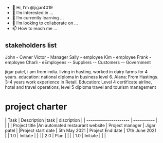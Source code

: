 - 👋 Hi, I’m @jigar4019
- 👀 I’m interested in ...
- 🌱 I’m currently learning ...
- 💞️ I’m looking to collaborate on ...
- 📫 How to reach me ...

<!---
jigar4019/alana  is a ✨ special ✨ repository because its `README.md` (this file) appears on your GitHub profile.
You can click the Preview link to take a look at your changes.
--->
## stakeholders list 
John - Owner
Victor - Manager
Sally - employee
Kim - employee
Frank - employee 
Charli - eEmployees
  --     Suppliers
  --     Customers
  --     Government
  
jigar patel, i am from india. living in hasting. worked in dairy farms for 4 years. education: national diploma in business level 6. 
Alana: From Hastings. 3-4 years work experience in Retail. Education: Level 4 certificate airline, hotel and travel operations, level 5 diploma travel and tourism management  

# project charter 

| Task                   | Description                     |task               | discription    |
| ---------------------- | -----------                     |                   |                | 
| Project title          |An automated restaurant website  |   Project manager |  Jigar patel   |
|Project start date      | 5th May 2021                    |  Project End date | 17th June 2021 |
| 1.0                    | Initiate                        |                   |                |
| 2.0                    | Plan                            |                   |                |
| 1.0                    | Initiate                        |                   |                |

